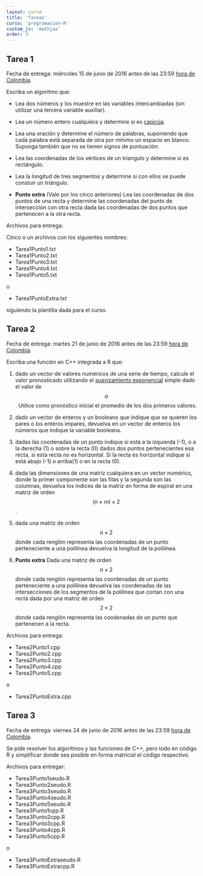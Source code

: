 ```yaml
---
layout: curso
title: 'Tareas'
curso: 'programacion-R'
custom_js: 'mathjax'
order: 3
---
```


## Tarea 1

Fecha de entrega: miércoles 15 de junio de 2016 antes de las 23:59
  [hora de Colombia](http://horalegal.inm.gov.co/).

Escriba un algoritmo que:

 - Lea dos números y los muestre en las variables intercambiadas (sin utilizar
   una tercera variable auxiliar).

 - Lea un número entero cualquiera y determine si es
   [capicúa](https://es.wikipedia.org/wiki/Capic%C3%BAa).

 - Lea una oración y determine el número de palabras, suponiendo que cada
   palabra está separada de otra por mínimo un espacio en blanco. Suponga
   también que no se tienen signos de puntuación.

 - Lea las coordenadas de los vértices de un tríangulo y
   determine si es rectángulo.

 - Lea la longitud de tres segmentos y determine si con ellos se puede
   constuir un triángulo.

 - **Punto extra** (Vale por los cinco anteriores) Lea las coordenadas
   de dos puntos de una recta y determine las coordenadas
   del punto de intersección con otra recta dada las coordenadas de dos puntos
   que pertenecen a la otra recta.

Archivos para entrega:

Cinco o un archivos con los siguientes nombres:

 - Tarea1Punto1.txt
 - Tarea1Punto2.txt
 - Tarea1Punto3.txt
 - Tarea1Punto4.txt
 - Tarea1Punto5.txt

o

 - Tarea1PuntoExtra.txt   

siguiendo la plantilla dada para el curso.

## Tarea 2
Fecha de entrega: martes 21 de junio de 2016 antes de las 23:59
  [hora de Colombia](http://horalegal.inm.gov.co/).

Escriba una función en C++ integrada a R que:

1. dado un vector de valores numéricos de una serie de tiempo, calcule
   el valor pronosticado utilizando el
   [suavizamiento exponencial](https://mx.answers.yahoo.com/question/index?qid=20110405160019AAxnVlI)
   simple  dado el valor de $$\alpha$$. Utilice como pronóstico inicial el
   promedio de los dos primeros valores.

2. dado un vector de enteros y un booleano que indique que se quieren
   los pares o los enteros impares, devuelva en un vector de enteros
   los números que indique la variable booleana.
3. dadas las coodenadas de un punto indique si está a la izquierda (-1),
   o a la derecha (1) o sobre la recta (0) dados dos puntos pertenecientes
   esa recta, si esta recta no es horizontal.
   Si la recta es horizontal indique si está abajo (-1) o arriba(1) o en la recta (0).   
4. dada las dimensiones de una matriz cualquiera en un vector numérico,
   donde la primer componente son las filas y la segunda son las columnas,
   devuelva los indices de la matriz en forma de espiral en una matriz de
   orden $$(n\times m)\times 2$$.
5. dada una matriz de orden $$n \times 2$$ donde cada renglón representa
   las coordenadas de un punto perteneciente a una polilínea devuelva la
   longitud de la polilínea.

6. **Punto extra** Dada una matriz de orden $$n\times 2$$ donde cada renglón
   representa las coordenadas de un punto perteneciente a una polilínea devuelva
   las coordenadas de las intersecciones de los segmentos de la polilínea que cortan
   con una recta dada por una matriz de orden $$2\times 2$$ donde cada renglón
   representa las coodenadas de un punto que pertenecen a la recta.


Archivos para entrega:

  - Tarea2Punto1.cpp
  - Tarea2Punto2.cpp
  - Tarea2Punto3.cpp
  - Tarea2Punto4.cpp
  - Tarea2Punto5.cpp

o

 - Tarea2PuntoExtra.cpp

## Tarea 3

Fecha de entrega: viernes 24 de junio de 2016 antes de las 23:59
  [hora de Colombia](http://horalegal.inm.gov.co/).

Se pide resolver los algoritmos y las funciones de C++, pero todo en
código R y simplificar donde sea posible en forma matricial el código
respectivo.

Archivos para entregar:

  - Tarea3Punto1seudo.R
  - Tarea3Punto2seudo.R
  - Tarea3Punto3seudo.R
  - Tarea3Punto4seudo.R
  - Tarea3Punto5seudo.R    
  - Tarea3Punto1cpp.R
  - Tarea3Punto2cpp.R    
  - Tarea3Punto3cpp.R    
  - Tarea3Punto4cpp.R    
  - Tarea3Punto5cpp.R    

o

  - Tarea3PuntoExtraseudo.R
  - Tarea3PuntoExtracpp.R
